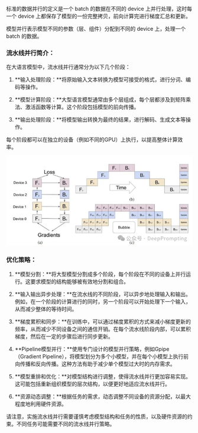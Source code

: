 标准的数据并行的定义是一个 batch 的数据在不同的 device 上并行处理，这时每一个 device 上都保存了模型的一份完整拷贝，前向计算完进行梯度汇总和更新。

模型并行表示模型不同的参数（层、组件）分配到不同的 device 上，处理一个 batch 的数据。



### 流水线并行简介：

在大语言模型中，流水线并行通常分为以下几个阶段：

1. **输入处理阶段：**将原始输入文本转换为模型可接受的格式，进行分词、编码等操作。

2. **模型计算阶段：**大型语言模型通常由多个层组成，每个层都涉及到矩阵乘法、激活函数等计算。这个阶段包括模型的前向传播。

3. **输出处理阶段：**将模型输出转换为最终的结果，进行解码、生成文本等操作。

每个阶段都可以在独立的设备（例如不同的GPU）上执行，以提高整体计算效率。

![](/assets/parallel-ml1.png)  


### 优化策略：

1. **模型分割：**将大型模型分割成多个阶段，每个阶段在不同的设备上并行运行。这要求模型的结构能够被有效地分割和组合。

2. **输入输出异步处理：**在流水线的不同阶段，可以异步地处理输入和输出。例如，在一个阶段的计算进行的同时，另一个阶段可以开始处理下一个输入，从而减少整体的等待时间。

3. **梯度累积和同步：**在训练中，可以通过梯度累积的方式来减小梯度更新的频率，从而减少不同设备之间的通信开销。在每个流水线阶段内部，可以累积梯度，然后在一定的步骤后进行同步更新。

4. **Pipeline模型并行：**使用专门设计的模型并行策略，例如Gpipe（Gradient Pipeline），将模型划分为多个小模型，并在每个小模型上执行前向传播和反向传播。这种方法有助于减少单个模型过大时的内存需求。

5. **模型重排和优化：**对模型结构进行调整，使得流水线并行更加容易实现。这可能包括重新组织模型的层次结构，以便更好地适应流水线并行。

6. **资源动态调整：**根据任务的需求，动态调整不同设备的资源分配，以最大程度地利用硬件资源。

请注意，实施流水线并行需要谨慎考虑模型结构和任务的性质，以及硬件资源的约束。不同任务可能需要不同的流水线并行策略。

